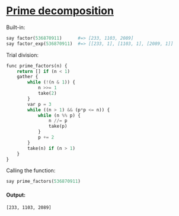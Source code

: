[1]: https://rosettacode.org/wiki/Prime_decomposition

# [Prime decomposition][1]

Built-in:

```ruby
say factor(536870911)      #=> [233, 1103, 2089]
say factor_exp(536870911)  #=> [[233, 1], [1103, 1], [2089, 1]]
```


Trial division:

```python
func prime_factors(n) {
    return [] if (n < 1)
    gather {
        while (!(n & 1)) {
            n >>= 1
            take(2)
        }
        var p = 3
        while ((n > 1) && (p*p <= n)) {
            while (n %% p) {
                n //= p
                take(p)
            }
            p += 2
        }
        take(n) if (n > 1)
    }
}
```


Calling the function:

```ruby
say prime_factors(536870911)
```

#### Output:
```
[233, 1103, 2089]
```
